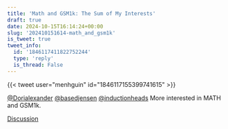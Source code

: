 ```yaml
---
title: 'Math and GSM1k: The Sum of My Interests'
draft: true
date: 2024-10-15T16:14:24+00:00
slug: '202410151614-math_and_gsm1k'
is_tweet: true
tweet_info:
  id: '1846117411822752244'
  type: 'reply'
  is_thread: False
---
```




{{< tweet user="menhguin" id="1846117155399741615" >}}

[@Dorialexander](https://x.com/Dorialexander) [@basedjensen](https://x.com/basedjensen) [@inductionheads](https://x.com/inductionheads) More interested in MATH and GSM1k.

[Discussion](https://x.com/sytelus/status/1846117411822752244)
